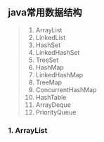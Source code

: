 ## java常用数据结构
> 1. ArrayList 
> 1. LinkedList  
> 1. HashSet  
> 1. LinkedHashSet  
> 1. TreeSet  
> 1. HashMap  
> 1. LinkedHashMap  
> 1. TreeMap  
> 1. ConcurrentHashMap
> 1. HashTable  
> 1. ArrayDeque  
> 1. PriorityQueue  

### 1. ArrayList